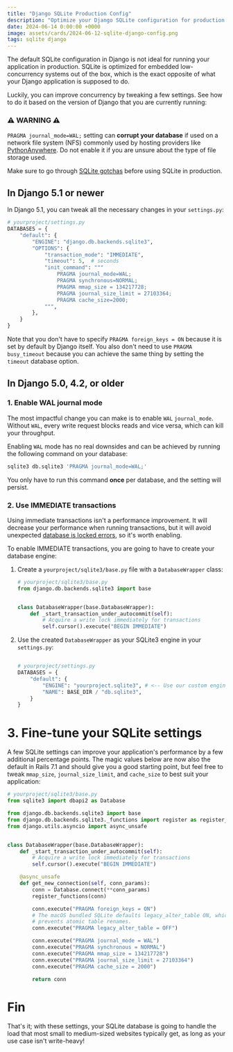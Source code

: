```yaml
---
title: "Django SQLite Production Config"
description: "Optimize your Django SQLite configuration for production."
date: 2024-06-14 0:00:00 +0000
image: assets/cards/2024-06-12-sqlite-django-config.png
tags: sqlite django
---
```


The default SQLite configuration in Django is not ideal for running your application in production. SQLite is optimized for embedded low-concurrency systems out of the box, which is the exact opposite of what your Django application is supposed to do.

Luckily, you can improve concurrency by tweaking a few settings. See how to do it based on the version of Django that you are currently running:

<!-- 

# Use `django-sqlite-engine`

`django-sqlite-engine` comes preconfigured with defaults that should work for most web apps.

1. Install through PyPI:

    ```bash
    pip install django-sqlite-engine
    ```

2. Configure in your `DATABASES`:

    ```python
    # yourproject/settings.py
    DATABASES = {
        "default": {
            "ENGINE": "django_sqlite_engine", # <-- Use custom engine with predefined defaults
            "NAME": BASE_DIR / "db.sqlite3",
        }
    }
    ```
-->
### ⚠️ WARNING ⚠️

`PRAGMA journal_mode=WAL;` setting can **corrupt your database** if used on a network file system (NFS) commonly used by hosting providers like [PythonAnywhere](https://www.pythonanywhere.com/). Do not enable it if you are unsure about the type of file storage used.

Make sure to go through [SQLite gotchas](/sqlite-prod) before using SQLite in production.

## In Django 5.1 or newer

In Django 5.1, you can tweak all the necessary changes in your `settings.py`:

```python
# yourproject/settings.py
DATABASES = {
    "default": {
        "ENGINE": "django.db.backends.sqlite3",
        "OPTIONS": {
            "transaction_mode": "IMMEDIATE",
            "timeout": 5,  # seconds
            "init_command": """
                PRAGMA journal_mode=WAL;
                PRAGMA synchronous=NORMAL;
                PRAGMA mmap_size = 134217728;
                PRAGMA journal_size_limit = 27103364;
                PRAGMA cache_size=2000;
            """,
        },
    }
}
```


Note that you don't have to specify `PRAGMA foreign_keys = ON` because it is set by default by Django itself. You also don't need to use `PRAGMA busy_timeout` because you can achieve the same thing by setting the `timeout` database option.


## In Django 5.0, 4.2, or older

### 1. Enable WAL journal mode

The most impactful change you can make is to enable `WAL` `journal_mode`. Without `WAL`, every write request blocks reads and vice versa, which can kill your throughput.

Enabling `WAL` mode has no real downsides and can be achieved by running the following command on your database:

```bash
sqlite3 db.sqlite3 'PRAGMA journal_mode=WAL;'
```

You only have to run this command **once** per database, and the setting will persist.

### 2. Use IMMEDIATE transactions

Using immediate transactions isn't a performance improvement. It will decrease your performance when running transactions, but it will avoid unexpected [database is locked errors](/django-sqlite-dblock#cause-2-writes-after-reads-in-transactions), so it's worth enabling.

To enable IMMEDIATE transactions, you are going to have to create your database engine:

1. Create a `yourproject/sqlite3/base.py` file with a `DatabaseWrapper` class:

    ```python
    # yourproject/sqlite3/base.py
    from django.db.backends.sqlite3 import base


    class DatabaseWrapper(base.DatabaseWrapper):
        def _start_transaction_under_autocommit(self):
            # Acquire a write lock immediately for transactions
            self.cursor().execute("BEGIN IMMEDIATE")
    ```

2. Use the created `DatabaseWrapper` as your SQLite3 engine in your `settings.py`:

    ```python

    # yourproject/settings.py
    DATABASES = {
        "default": {
            "ENGINE": "yourproject.sqlite3", # <-- Use our custom engine
            "NAME": BASE_DIR / "db.sqlite3",
        }
    }
    ```

# 3. Fine-tune your SQLite settings

A few SQLite settings can improve your application's performance by a few additional percentage points. The magic values below are now also the default in Rails 7.1 and should give you a good starting point, but feel free to tweak `mmap_size`, `journal_size_limit`, and `cache_size` to best suit your application:

```python
# yourproject/sqlite3/base.py
from sqlite3 import dbapi2 as Database

from django.db.backends.sqlite3 import base
from django.db.backends.sqlite3._functions import register as register_functions
from django.utils.asyncio import async_unsafe


class DatabaseWrapper(base.DatabaseWrapper):
    def _start_transaction_under_autocommit(self):
        # Acquire a write lock immediately for transactions
        self.cursor().execute("BEGIN IMMEDIATE")

    @async_unsafe
    def get_new_connection(self, conn_params):
        conn = Database.connect(**conn_params)
        register_functions(conn)

        conn.execute("PRAGMA foreign_keys = ON")
        # The macOS bundled SQLite defaults legacy_alter_table ON, which
        # prevents atomic table renames.
        conn.execute("PRAGMA legacy_alter_table = OFF")

        conn.execute("PRAGMA journal_mode = WAL")
        conn.execute("PRAGMA synchronous = NORMAL")
        conn.execute("PRAGMA mmap_size = 134217728")
        conn.execute("PRAGMA journal_size_limit = 27103364")
        conn.execute("PRAGMA cache_size = 2000")

        return conn

```


# Fin

That's it; with these settings, your SQLite database is going to handle the load that most small to medium-sized websites typically get, as long as your use case isn't write-heavy!
